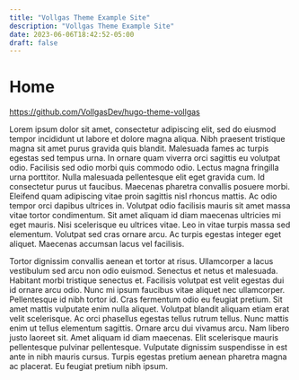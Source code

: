 ```yaml
---
title: "Vollgas Theme Example Site"
description: "Vollgas Theme Example Site"
date: 2023-06-06T18:42:52-05:00
draft: false
---
```


# Home

https://github.com/VollgasDev/hugo-theme-vollgas

Lorem ipsum dolor sit amet, consectetur adipiscing elit, sed do eiusmod tempor incididunt ut labore et dolore magna aliqua. Nibh praesent tristique magna sit amet purus gravida quis blandit. Malesuada fames ac turpis egestas sed tempus urna. In ornare quam viverra orci sagittis eu volutpat odio. Facilisis sed odio morbi quis commodo odio. Lectus magna fringilla urna porttitor. Nulla malesuada pellentesque elit eget gravida cum. Id consectetur purus ut faucibus. Maecenas pharetra convallis posuere morbi. Eleifend quam adipiscing vitae proin sagittis nisl rhoncus mattis. Ac odio tempor orci dapibus ultrices in. Volutpat odio facilisis mauris sit amet massa vitae tortor condimentum. Sit amet aliquam id diam maecenas ultricies mi eget mauris. Nisi scelerisque eu ultrices vitae. Leo in vitae turpis massa sed elementum. Volutpat sed cras ornare arcu. Ac turpis egestas integer eget aliquet. Maecenas accumsan lacus vel facilisis.

Tortor dignissim convallis aenean et tortor at risus. Ullamcorper a lacus vestibulum sed arcu non odio euismod. Senectus et netus et malesuada. Habitant morbi tristique senectus et. Facilisis volutpat est velit egestas dui id ornare arcu odio. Nunc mi ipsum faucibus vitae aliquet nec ullamcorper. Pellentesque id nibh tortor id. Cras fermentum odio eu feugiat pretium. Sit amet mattis vulputate enim nulla aliquet. Volutpat blandit aliquam etiam erat velit scelerisque. Ac orci phasellus egestas tellus rutrum tellus. Nunc mattis enim ut tellus elementum sagittis. Ornare arcu dui vivamus arcu. Nam libero justo laoreet sit. Amet aliquam id diam maecenas. Elit scelerisque mauris pellentesque pulvinar pellentesque. Vulputate dignissim suspendisse in est ante in nibh mauris cursus. Turpis egestas pretium aenean pharetra magna ac placerat. Eu feugiat pretium nibh ipsum.
